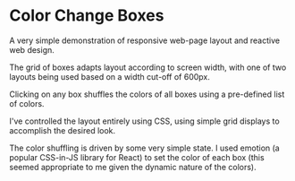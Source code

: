 # Color Change Boxes
A very simple demonstration of responsive web-page layout and reactive web design.

The grid of boxes adapts layout according to screen width, with one of two layouts being used based on a width cut-off of 600px.

Clicking on any box shuffles the colors of all boxes using a pre-defined list of colors.

I've controlled the layout entirely using CSS, using simple grid displays to accomplish the desired look.

The color shuffling is driven by some very simple state. I used emotion (a popular CSS-in-JS library for React) to set the color of each box (this seemed appropriate to me given the dynamic nature of the colors).
